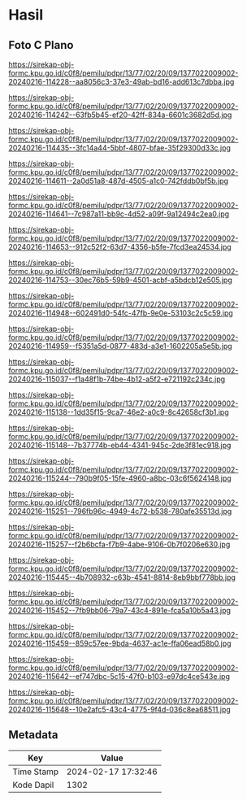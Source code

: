 # Hasil

## Foto C Plano

https://sirekap-obj-formc.kpu.go.id/c0f8/pemilu/pdpr/13/77/02/20/09/1377022009002-20240216-114228--aa8056c3-37e3-49ab-bd16-add613c7dbba.jpg

https://sirekap-obj-formc.kpu.go.id/c0f8/pemilu/pdpr/13/77/02/20/09/1377022009002-20240216-114242--63fb5b45-ef20-42ff-834a-6601c3682d5d.jpg

https://sirekap-obj-formc.kpu.go.id/c0f8/pemilu/pdpr/13/77/02/20/09/1377022009002-20240216-114435--3fc14a44-5bbf-4807-bfae-35f29300d33c.jpg

https://sirekap-obj-formc.kpu.go.id/c0f8/pemilu/pdpr/13/77/02/20/09/1377022009002-20240216-114611--2a0d51a8-487d-4505-a1c0-742fddb0bf5b.jpg

https://sirekap-obj-formc.kpu.go.id/c0f8/pemilu/pdpr/13/77/02/20/09/1377022009002-20240216-114641--7c987a11-bb9c-4d52-a09f-9a12494c2ea0.jpg

https://sirekap-obj-formc.kpu.go.id/c0f8/pemilu/pdpr/13/77/02/20/09/1377022009002-20240216-114653--912c52f2-63d7-4356-b5fe-7fcd3ea24534.jpg

https://sirekap-obj-formc.kpu.go.id/c0f8/pemilu/pdpr/13/77/02/20/09/1377022009002-20240216-114753--30ec76b5-59b9-4501-acbf-a5bdcb12e505.jpg

https://sirekap-obj-formc.kpu.go.id/c0f8/pemilu/pdpr/13/77/02/20/09/1377022009002-20240216-114948--602491d0-54fc-47fb-9e0e-53103c2c5c59.jpg

https://sirekap-obj-formc.kpu.go.id/c0f8/pemilu/pdpr/13/77/02/20/09/1377022009002-20240216-114959--f5351a5d-0877-483d-a3e1-1602205a5e5b.jpg

https://sirekap-obj-formc.kpu.go.id/c0f8/pemilu/pdpr/13/77/02/20/09/1377022009002-20240216-115037--f1a48f1b-74be-4b12-a5f2-e721192c234c.jpg

https://sirekap-obj-formc.kpu.go.id/c0f8/pemilu/pdpr/13/77/02/20/09/1377022009002-20240216-115138--1dd35f15-9ca7-46e2-a0c9-8c42658cf3b1.jpg

https://sirekap-obj-formc.kpu.go.id/c0f8/pemilu/pdpr/13/77/02/20/09/1377022009002-20240216-115148--7b37774b-eb44-4341-945c-2de3f81ec918.jpg

https://sirekap-obj-formc.kpu.go.id/c0f8/pemilu/pdpr/13/77/02/20/09/1377022009002-20240216-115244--790b9f05-15fe-4960-a8bc-03c6f5624148.jpg

https://sirekap-obj-formc.kpu.go.id/c0f8/pemilu/pdpr/13/77/02/20/09/1377022009002-20240216-115251--796fb96c-4949-4c72-b538-780afe35513d.jpg

https://sirekap-obj-formc.kpu.go.id/c0f8/pemilu/pdpr/13/77/02/20/09/1377022009002-20240216-115257--f2b6bcfa-f7b9-4abe-9106-0b7f0206e630.jpg

https://sirekap-obj-formc.kpu.go.id/c0f8/pemilu/pdpr/13/77/02/20/09/1377022009002-20240216-115445--4b708932-c63b-4541-8814-8eb9bbf778bb.jpg

https://sirekap-obj-formc.kpu.go.id/c0f8/pemilu/pdpr/13/77/02/20/09/1377022009002-20240216-115452--7fb9bb06-79a7-43c4-891e-fca5a10b5a43.jpg

https://sirekap-obj-formc.kpu.go.id/c0f8/pemilu/pdpr/13/77/02/20/09/1377022009002-20240216-115459--859c57ee-9bda-4637-ac1e-ffa06ead58b0.jpg

https://sirekap-obj-formc.kpu.go.id/c0f8/pemilu/pdpr/13/77/02/20/09/1377022009002-20240216-115642--ef747dbc-5c15-47f0-b103-e97dc4ce543e.jpg

https://sirekap-obj-formc.kpu.go.id/c0f8/pemilu/pdpr/13/77/02/20/09/1377022009002-20240216-115648--10e2afc5-43c4-4775-9f4d-036c8ea68511.jpg


## Metadata

| Key        | Value               |
| ---------- | ------------------- |
| Time Stamp | 2024-02-17 17:32:46 |
| Kode Dapil | 1302                |



